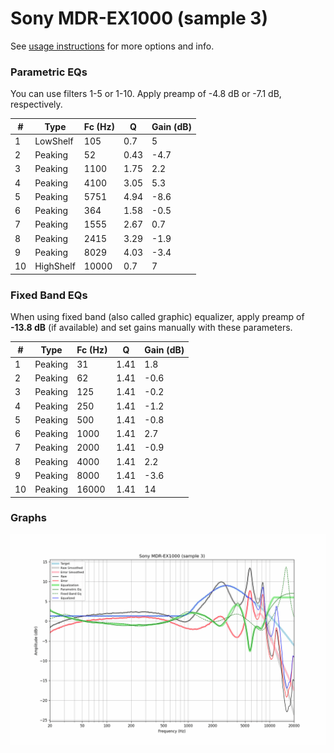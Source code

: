 # Sony MDR-EX1000 (sample 3)
See [usage instructions](https://github.com/jaakkopasanen/AutoEq#usage) for more options and info.

### Parametric EQs
You can use filters 1-5 or 1-10. Apply preamp of -4.8 dB or -7.1 dB, respectively.

|   # | Type      |   Fc (Hz) |    Q |   Gain (dB) |
|-----|-----------|-----------|------|-------------|
|   1 | LowShelf  |       105 | 0.7  |         5   |
|   2 | Peaking   |        52 | 0.43 |        -4.7 |
|   3 | Peaking   |      1100 | 1.75 |         2.2 |
|   4 | Peaking   |      4100 | 3.05 |         5.3 |
|   5 | Peaking   |      5751 | 4.94 |        -8.6 |
|   6 | Peaking   |       364 | 1.58 |        -0.5 |
|   7 | Peaking   |      1555 | 2.67 |         0.7 |
|   8 | Peaking   |      2415 | 3.29 |        -1.9 |
|   9 | Peaking   |      8029 | 4.03 |        -3.4 |
|  10 | HighShelf |     10000 | 0.7  |         7   |

### Fixed Band EQs
When using fixed band (also called graphic) equalizer, apply preamp of **-13.8 dB** (if available) and set gains manually with these parameters.

|   # | Type    |   Fc (Hz) |    Q |   Gain (dB) |
|-----|---------|-----------|------|-------------|
|   1 | Peaking |        31 | 1.41 |         1.8 |
|   2 | Peaking |        62 | 1.41 |        -0.6 |
|   3 | Peaking |       125 | 1.41 |        -0.2 |
|   4 | Peaking |       250 | 1.41 |        -1.2 |
|   5 | Peaking |       500 | 1.41 |        -0.8 |
|   6 | Peaking |      1000 | 1.41 |         2.7 |
|   7 | Peaking |      2000 | 1.41 |        -0.9 |
|   8 | Peaking |      4000 | 1.41 |         2.2 |
|   9 | Peaking |      8000 | 1.41 |        -3.6 |
|  10 | Peaking |     16000 | 1.41 |        14   |

### Graphs
![](./Sony%20MDR-EX1000%20(sample%203).png)
